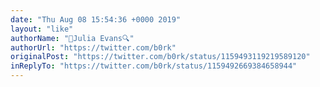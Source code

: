 ```yaml
---
date: "Thu Aug 08 15:54:36 +0000 2019"
layout: "like"
authorName: "🔎Julia Evans🔍"
authorUrl: "https://twitter.com/b0rk"
originalPost: "https://twitter.com/b0rk/status/1159493119219589120"
inReplyTo: "https://twitter.com/b0rk/status/1159492669384658944"
---
```

